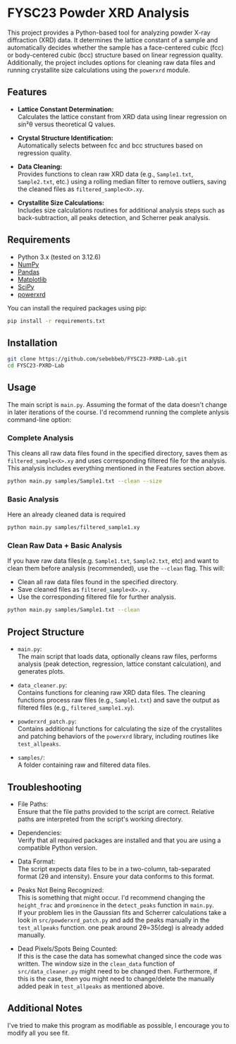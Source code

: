 # FYSC23 Powder XRD Analysis

This project provides a Python-based tool for analyzing powder X-ray diffraction (XRD) data. It determines the lattice constant of a sample and automatically decides whether the sample has a face-centered cubic (fcc) or body-centered cubic (bcc) structure based on linear regression quality. Additionally, the project includes options for cleaning raw data files and running crystallite size calculations using the `powerxrd` module.

## Features

- **Lattice Constant Determination:**  
  Calculates the lattice constant from XRD data using linear regression on sin²θ versus theoretical Q values.
  
- **Crystal Structure Identification:**  
  Automatically selects between fcc and bcc structures based on regression quality.
  
- **Data Cleaning:**  
  Provides functions to clean raw XRD data (e.g., `Sample1.txt`, `Sample2.txt`, etc.) using a rolling median filter to remove outliers, saving the cleaned files as `filtered_sample<X>.xy`.
  
- **Crystallite Size Calculations:**  
  Includes size calculations routines for additional analysis steps such as back-subtraction, all peaks detection, and Scherrer peak analysis.

## Requirements

- Python 3.x (tested on 3.12.6)
- [NumPy](https://numpy.org/)
- [Pandas](https://pandas.pydata.org/)
- [Matplotlib](https://matplotlib.org/)
- [SciPy](https://www.scipy.org/)
- [powerxrd](https://github.com/andrewrgarcia/powerxrd/tree/main)

You can install the required packages using pip:

```bash
pip install -r requirements.txt
```

## Installation

```bash
git clone https://github.com/sebebbeb/FYSC23-PXRD-Lab.git
cd FYSC23-PXRD-Lab
```

## Usage

The main script is `main.py`. Assuming the format of the data doesn't change in later iterations of the course. I'd recommend running the complete anlysis command-line option:
### Complete Analysis
This cleans all raw data files found in the specified directory, saves them as `filtered_sample<X>.xy` and uses corresponding filtered file for the analysis. This analysis includes everything mentioned in the Features section above.
```bash
python main.py samples/Sample1.txt --clean --size
```

### Basic Analysis
Here an already cleaned data is required
```bash
python main.py samples/filtered_sample1.xy
```

### Clean Raw Data + Basic Analysis 
If you have raw data files(e.g. `Sample1.txt`, `Sample2.txt`, etc) and want to clean them before analysis (recommended), use the `--clean` flag. This will:
- Clean all raw data files found in the specified directory.
- Save cleaned files as `filtered_sample<X>.xy.`
- Use the corresponding filtered file for further analysis.
```bash
python main.py samples/Sample1.txt --clean
```

## Project Structure
- `main.py`:\
The main script that loads data, optionally cleans raw files, performs analysis (peak detection, regression, lattice constant calculation), and generates plots.

- `data_cleaner.py`:\
Contains functions for cleaning raw XRD data files. The cleaning functions process raw files (e.g., `Sample1.txt`) and save the output as filtered files (e.g., `filtered_sample1.xy`).

- `powderxrd_patch.py`:\
Contains additional functions for calculating the size of the crystallites and patching behaviors of the `powerxrd` library, including routines like `test_allpeaks`.

- `samples/`:\
A folder containing raw and filtered data files.

## Troubleshooting
- File Paths:\
Ensure that the file paths provided to the script are correct. Relative paths are interpreted from the script's working directory.

- Dependencies:\
Verify that all required packages are installed and that you are using a compatible Python version.

- Data Format:\
The script expects data files to be in a two-column, tab-separated format (2θ and intensity). Ensure your data conforms to this format.

- Peaks Not Being Recognized:\
This is something that might occur. I'd recommend changing the `height_frac` and `prominence` in the `detect_peaks` function in `main.py`.\
If your problem lies in the Gaussian fits and Scherrer calculations take a look in `src/powderxrd_patch.py` and add the peaks manually in the `test_allpeaks` function. one peak around 2θ=35(deg) is already added manually. 

- Dead Pixels/Spots Being Counted:\
If this is the case the data has somewhat changed since the code was written. The window size in the `clean_data` function of `src/data_cleaner.py` might need to be changed then. Furthermore, if this is the case, then you might need to change/delete the manually added peak in `test_allpeaks` as mentioned above. 

## Additional Notes
I've tried to make this program as modifiable as possible, I encourage you to modify all you see fit. 


